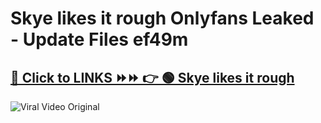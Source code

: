 
 # Skye likes it rough Onlyfans Leaked - Update Files ef49m

## <h2><a href="https://clipsfans.com/Skye_likes_it_rough&ref=git">🔗 Click to LINKS ⏩⏩ 👉 🟢 Skye likes it rough </a></h2>

<a href="https://clipsfans.com/Skye_likes_it_rough&ref=git" rel="nofollow" data-target="animated-image.originalLink"><img src="https://i.ibb.co.com/xMMVF88/686577567.gif" alt="Viral Video Original" style="max-width: 100%; display: inline-block;" data-target="animated-image.originalImage"></a>

